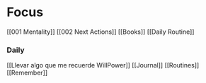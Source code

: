 
# Focus

[[001 Mentality]]
[[002 Next Actions]]
[[Books]]
[[Daily Routine]]
### Daily 
[[Llevar algo que me recuerde WillPower]]
[[Journal]]
[[Routines]]
[[Remember]]


